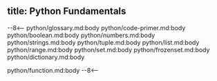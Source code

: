 title: Python Fundamentals
---

--8<--
python/glossary.md:body
python/code-primer.md:body
python/boolean.md:body
python/numbers.md:body
python/strings.md:body
python/tuple.md:body
python/list.md:body
python/range.md:body
python/set.md:body
python/frozenset.md:body
python/dictionary.md:body

python/function.md:body
--8<--

